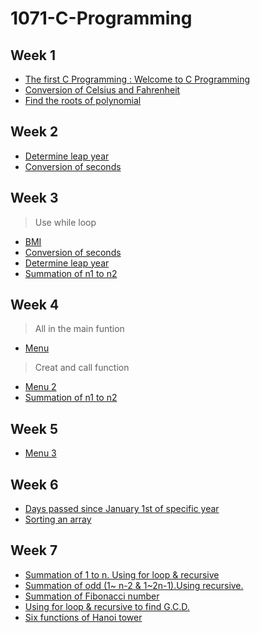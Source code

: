 # 1071-C-Programming

## Week 1

- [The first C Programming : Welcome to C Programming](https://github.com/407410116/1071-C-Programming/blob/master/w01/welcome.cpp)
- [Conversion of Celsius and Fahrenheit](https://github.com/407410116/1071-C-Programming/blob/master/w01/tempconvert.cpp)
- [Find the roots of polynomial](https://github.com/407410116/1071-C-Programming/blob/master/w01/roots.cpp)

## Week 2

- [Determine leap year](https://github.com/407410116/1071-C-Programming/blob/master/w02/leap%20year.cpp)
- [Conversion of seconds](https://github.com/407410116/1071-C-Programming/blob/master/w02/seconds.cpp)

## Week 3

>Use while loop
- [BMI](https://github.com/407410116/1071-C-Programming/blob/master/w03/BMI%20using%20while.cpp)
- [Conversion of seconds](https://github.com/407410116/1071-C-Programming/blob/master/w03/Convert%20seconds%20using%20while%20loop.cpp)
- [Determine leap year](https://github.com/407410116/1071-C-Programming/blob/master/w03/Leap%20year%20using%20while%20loop.cpp)
- [Summation of n1 to n2](https://github.com/407410116/1071-C-Programming/blob/master/w03/sum(n1%2Cn2)%20using%20while.cpp)

## Week 4

>All in the main funtion
- [Menu](https://github.com/407410116/1071-C-Programming/blob/master/w04/menu.cpp)
>Creat and call function
- [Menu 2](https://github.com/407410116/1071-C-Programming/blob/master/w04/menu2.cpp)
- [Summation of n1 to n2](https://github.com/407410116/1071-C-Programming/blob/master/w04/sum(n1%2Cn2).cpp)

## Week 5

- [Menu 3](https://github.com/407410116/1071-C-Programming/blob/master/w05/menu3.cpp)

## Week 6

- [Days passed since January 1st of specific year](https://github.com/407410116/1071-C-Programming/blob/master/w06/DaysPassedSinceJan1ofSpecificYear.cpp)
- [Sorting an array](https://github.com/407410116/1071-C-Programming/blob/master/w06/SortingAnArray.cpp)

## Week 7
- [Summation of 1 to n. Using for loop & recursive](https://github.com/407410116/1071-C-Programming/blob/master/w07/sum(n)%2Crsum(n).cpp)
- [Summation of odd (1~ n-2 & 1~2n-1).Using recursive.](https://github.com/407410116/1071-C-Programming/blob/master/w07/sumodd1(n)%2Csumodd2(n).cpp)
- [Summation of Fibonacci number](https://github.com/407410116/1071-C-Programming/blob/master/w07/Fib(n).cpp)
- [Using for loop & recursive to find G.C.D.](https://github.com/407410116/1071-C-Programming/blob/master/w07/rgcd(a%2Cb)%20%26%20gcd(a%2Cb)%2C%20a%3C%3Db.cpp)
- [Six functions of Hanoi tower](https://github.com/407410116/1071-C-Programming/blob/master/w07/HanoiTower.cpp)
<!--stackedit_data:
eyJoaXN0b3J5IjpbMzc4MTA2NjczLDE5OTk0NDU0MTUsLTgzOD
UzNDIwMCwtNzIyNzAyMTczLDczMzMwNDkwMywxNzMzNDQ1Njc3
LC04MjQwMTkxMjddfQ==
-->